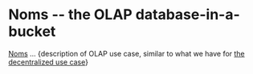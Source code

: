 # Noms -- the OLAP database-in-a-bucket

[Noms](http://noms.io) ... {description of OLAP use case, 
similar to what we have for [the decentralized use case](../decent/about.md)}
